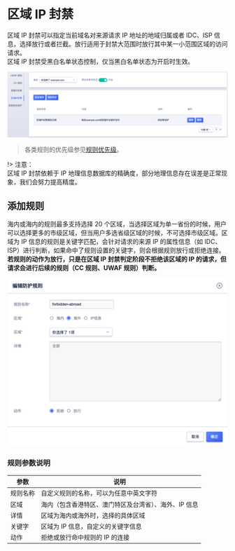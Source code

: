 # 区域 IP 封禁

区域 IP 封禁可以指定当前域名对来源请求 IP 地址的地域归属或者 IDC、ISP 信息，选择放行或者拦截。放行适用于封禁大范围时放行其中某一小范围区域的访问请求。  
区域 IP 封禁受黑白名单状态控制，仅当黑白名单状态为开启时生效。

![region_ip_img_1](/images/region_ip_img_1.png)

> 各类规则的优先级参见[规则优先级](/uewaf/features/domain/rule/Mode?id=规则优先级)。

!> 注意：  
区域 IP 封禁依赖于 IP 地理信息数据库的精确度，部分地理信息存在误差是正常现象，我们会努力提高精度。

## 添加规则

海内或海内的规则最多支持选择 20 个区域，当选择区域为单一省份的时候，用户可以选择更多的市级区域，但当用户多选省级区域的时候，不可选择市级区域。区域为 IP 信息的规则是关键字匹配，会针对请求的来源 IP 的属性信息（如 IDC、ISP）进行判断，如果命中了规则设置的关键字，则会根据规则放行或拒绝连接。**若规则的动作为放行，只是在区域 IP 封禁判定阶段不拒绝该区域的 IP 的请求，但请求会进行后续的规则（CC 规则、UWAF 规则）判断。**

![region_ip_img_2](/images/region_ip_img_2.png)

### 规则参数说明

| 参数     | 说明                                                  |
| -------- | ----------------------------------------------------- |
| 规则名称 | 自定义规则的名称，可以为任意中英文字符                |
| 区域     | 海内（包含香港特区、澳门特区及台湾省）、海外、IP 信息 |
| 详情     | 区域为海内或海外时，选择的具体区域                    |
| 关键字   | 区域为 IP 信息，自定义的关键字信息                    |
| 动作     | 拒绝或放行命中规则的 IP 的连接                        |

